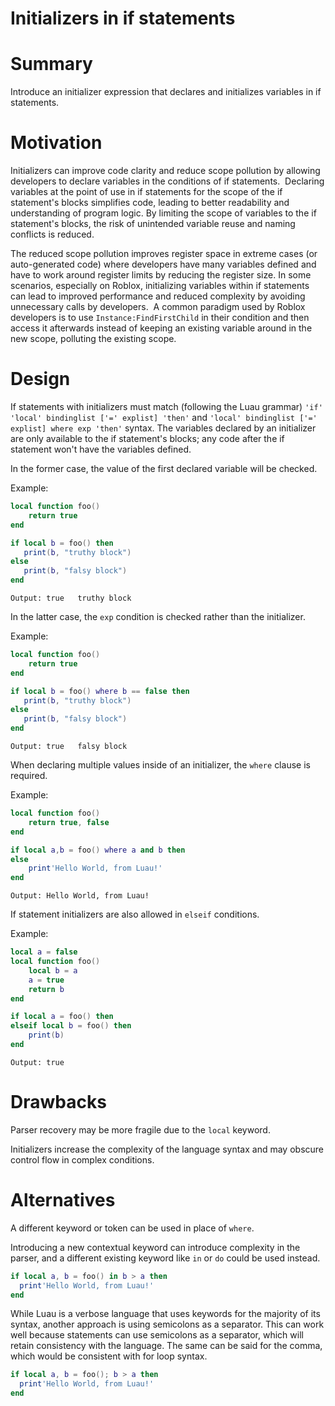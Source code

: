 # Initializers in if statements

# Summary

Introduce an initializer expression that declares and initializes variables in if statements.

# Motivation

Initializers can improve code clarity and reduce scope pollution by allowing developers to declare variables in the conditions of if statements. ⁤⁤ Declaring variables at the point of use in if statements for the scope of the if statement's blocks simplifies code, leading to better readability and understanding of program logic. By limiting the scope of variables to the if statement's blocks, the risk of unintended variable reuse and naming conflicts is reduced. ⁤

The reduced scope pollution improves register space in extreme cases (or auto-generated code) where developers have many variables defined and have to work around register limits by reducing the register size. In some scenarios, especially on Roblox, initializing variables within if statements can lead to improved performance and reduced complexity by avoiding unnecessary calls by developers. ⁤ A common paradigm used by Roblox developers is to use `Instance:FindFirstChild` in their condition and then access it afterwards instead of keeping an existing variable around in the new scope, polluting the existing scope.

# Design

If statements with initializers must match (following the Luau grammar) `'if' 'local' bindinglist ['=' explist] 'then'` and `'local' bindinglist ['=' explist] where exp 'then'` syntax. The variables declared by an initializer are only available to the if statement's blocks; any code after the if statement won't have the variables defined.

In the former case, the value of the first declared variable will be checked.

Example:

```lua
local function foo()
    return true
end

if local b = foo() then
   print(b, "truthy block")
else
   print(b, "falsy block")
end
```

`Output: true	truthy block`

In the latter case, the `exp` condition is checked rather than the initializer.

Example:

```lua
local function foo()
    return true
end

if local b = foo() where b == false then
   print(b, "truthy block")
else
   print(b, "falsy block")
end
```

`Output: true	falsy block`

When declaring multiple values inside of an initializer, the `where` clause is required.

Example:

```lua
local function foo()
    return true, false
end

if local a,b = foo() where a and b then
else
    print'Hello World, from Luau!'
end
```

`Output: Hello World, from Luau!`

If statement initializers are also allowed in `elseif` conditions.

Example:

```lua
local a = false
local function foo()
    local b = a
    a = true
    return b
end

if local a = foo() then
elseif local b = foo() then
    print(b)
end
```

`Output: true`

# Drawbacks

Parser recovery may be more fragile due to the `local` keyword.

Initializers increase the complexity of the language syntax and may obscure control flow in complex conditions.

# Alternatives

A different keyword or token can be used in place of `where`.

Introducing a new contextual keyword can introduce complexity in the parser, and a different existing keyword like `in` or `do` could be used instead.

```lua
if local a, b = foo() in b > a then
  print'Hello World, from Luau!'
end
```

While Luau is a verbose language that uses keywords for the majority of its syntax, another approach is using semicolons as a separator. This can work well because statements can use semicolons as a separator, which will retain consistency with the language. The same can be said for the comma, which would be consistent with for loop syntax.

```lua
if local a, b = foo(); b > a then
  print'Hello World, from Luau!'
end
```
